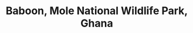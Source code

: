 --- 
title: Baboon, Mole National Wildlife Park, Ghana
photo: GSGF130083.jpg 
layout: photo 
section: portfolio
tags: natural-world 
---  